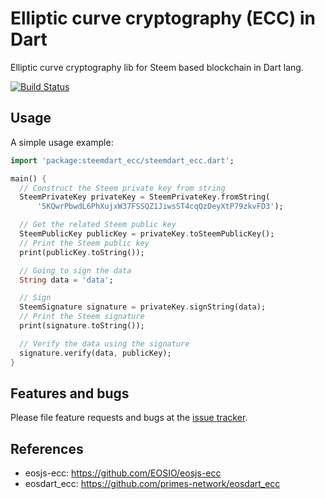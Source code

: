 # Elliptic curve cryptography (ECC) in Dart

Elliptic curve cryptography lib for Steem based blockchain in Dart lang.

[![Build Status](https://travis-ci.com/anpigon/steemdart_ecc.svg?branch=master)](https://travis-ci.com/anpigon/steemdart_ecc)


## Usage

A simple usage example:

```dart
import 'package:steemdart_ecc/steemdart_ecc.dart';

main() {
  // Construct the Steem private key from string
  SteemPrivateKey privateKey = SteemPrivateKey.fromString(
      '5KQwrPbwdL6PhXujxW37FSSQZ1JiwsST4cqQzDeyXtP79zkvFD3');

  // Get the related Steem public key
  SteemPublicKey publicKey = privateKey.toSteemPublicKey();
  // Print the Steem public key
  print(publicKey.toString());

  // Going to sign the data
  String data = 'data';

  // Sign
  SteemSignature signature = privateKey.signString(data);
  // Print the Steem signature
  print(signature.toString());

  // Verify the data using the signature
  signature.verify(data, publicKey);
}
```

## Features and bugs

Please file feature requests and bugs at the [issue tracker][tracker].

## References

- eosjs-ecc: https://github.com/EOSIO/eosjs-ecc
- eosdart_ecc: https://github.com/primes-network/eosdart_ecc

[tracker]: https://github.com/anpigon/steemdart_ecc/issues
